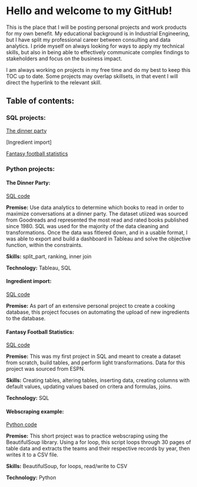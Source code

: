 # Hello and welcome to my GitHub!

This is the place that I will be posting personal projects and work products for my own benefit. My educational background is in Industrial Engineering, but I have split my professional career between consulting and data analytics. I pride myself on always looking for ways to apply my technical skills, but also in being able to effectively communicate complex findings to stakeholders and focus on the business impact.

I am always working on projects in my free time and do my best to keep this TOC up to date. Some projects may overlap skillsets, in that event I will direct the hyperlink to the relevant skill.

## Table of contents:

### SQL projects:

[The dinner party](https://github.com/msg5311/DemoGitProjects/edit/main/README.md#the-dinner-party)

[Ingredient import]

[Fantasy football statistics](https://github.com/msg5311/DemoGitProjects/blob/main/README.md#fantasy-football-statistics)

### Python projects:



#### The Dinner Party:

[SQL code](https://github.com/msg5311/DemoGitProjects/blob/main/Dinner%20Party/GoodreadsUpload.sql)

**Premise:** Use data analytics to determine which books to read in order to maximize conversations at a dinner party. The dataset utiized was sourced from Goodreads and represented the most read and rated books published since 1980. SQL was used for the majority of the data cleaning and transformations. Once the data was fitlered down, and in a usable format, I was able to export and build a dashboard in Tableau and solve the objective function, within the constraints. 

**Skills:** split_part, ranking, inner join

**Technology:** Tableau, SQL

#### Ingredient import:

[SQL code](https://github.com/msg5311/DemoGitProjects/blob/main/MEP/ingredient_import_sp.sql)

**Premise:** As part of an extensive personal project to create a cooking database, this project focuses on automating the upload of new ingredients to the database.

#### Fantasy Football Statistics:

[SQL code](https://github.com/msg5311/DemoGitProjects/blob/main/NYJ/NYJ_combined_stats.sql)

**Premise:** This was my first project in SQL and meant to create a dataset from scratch, build tables, and perform light transformations. Data for this project was sourced from ESPN.

**Skills:** Creating tables, altering tables, inserting data, creating columns with default values, updating values based on critera and formulas, joins.

**Technology:** SQL

#### Webscraping example:

[Python code](https://github.com/msg5311/DemoGitProjects/blob/main/ws3_tabledata.py)

**Premise:** This short project was to practice webscraping using the BeautifulSoup library. Using a for loop, this script loops through 30 pages of table data and extracts the teams and their respective records by year, then writes it to a CSV file. 

**Skills:** BeautifulSoup, for loops, read/write to CSV

**Technology:** Python









